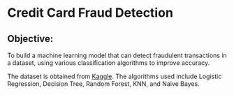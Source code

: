 # Credit Card Fraud Detection
## Objective:
To build a machine learning model that can detect fraudulent transactions in a dataset, using various classification algorithms to improve accuracy.

The dataset is obtained from [Kaggle](https://www.kaggle.com/datasets/mlg-ulb/creditcardfraud).
The algorithms used include Logistic Regression, Decision Tree, Random Forest, KNN, and Naive Bayes.
